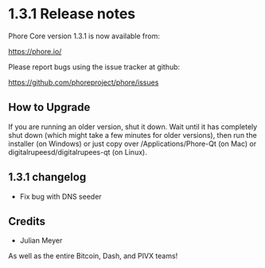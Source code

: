 1.3.1 Release notes
====================

Phore Core version 1.3.1 is now available from:

  https://phore.io/

Please report bugs using the issue tracker at github:

  https://github.com/phoreproject/phore/issues


How to Upgrade
--------------

If you are running an older version, shut it down. Wait until it has completely
shut down (which might take a few minutes for older versions), then run the
installer (on Windows) or just copy over /Applications/Phore-Qt (on Mac) or
digitalrupeesd/digitalrupees-qt (on Linux).


1.3.1 changelog
----------------

- Fix bug with DNS seeder


Credits
--------

- Julian Meyer

As well as the entire Bitcoin, Dash, and PIVX teams!